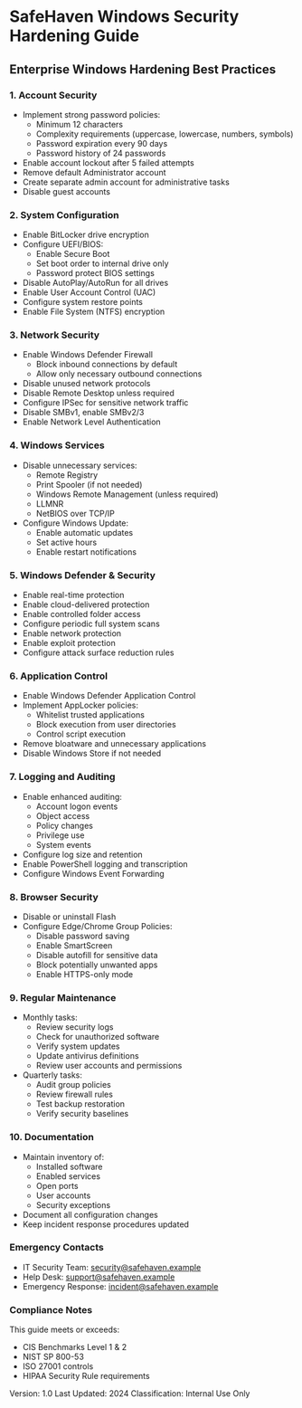 
# SafeHaven Windows Security Hardening Guide
## Enterprise Windows Hardening Best Practices

### 1. Account Security
- Implement strong password policies:
  - Minimum 12 characters
  - Complexity requirements (uppercase, lowercase, numbers, symbols)
  - Password expiration every 90 days
  - Password history of 24 passwords
- Enable account lockout after 5 failed attempts
- Remove default Administrator account
- Create separate admin account for administrative tasks
- Disable guest accounts

### 2. System Configuration
- Enable BitLocker drive encryption
- Configure UEFI/BIOS:
  - Enable Secure Boot
  - Set boot order to internal drive only
  - Password protect BIOS settings
- Disable AutoPlay/AutoRun for all drives
- Enable User Account Control (UAC)
- Configure system restore points
- Enable File System (NTFS) encryption

### 3. Network Security
- Enable Windows Defender Firewall
  - Block inbound connections by default
  - Allow only necessary outbound connections
- Disable unused network protocols
- Disable Remote Desktop unless required
- Configure IPSec for sensitive network traffic
- Disable SMBv1, enable SMBv2/3
- Enable Network Level Authentication

### 4. Windows Services
- Disable unnecessary services:
  - Remote Registry
  - Print Spooler (if not needed)
  - Windows Remote Management (unless required)
  - LLMNR
  - NetBIOS over TCP/IP
- Configure Windows Update:
  - Enable automatic updates
  - Set active hours
  - Enable restart notifications

### 5. Windows Defender & Security
- Enable real-time protection
- Enable cloud-delivered protection
- Enable controlled folder access
- Configure periodic full system scans
- Enable network protection
- Enable exploit protection
- Configure attack surface reduction rules

### 6. Application Control
- Enable Windows Defender Application Control
- Implement AppLocker policies:
  - Whitelist trusted applications
  - Block execution from user directories
  - Control script execution
- Remove bloatware and unnecessary applications
- Disable Windows Store if not needed

### 7. Logging and Auditing
- Enable enhanced auditing:
  - Account logon events
  - Object access
  - Policy changes
  - Privilege use
  - System events
- Configure log size and retention
- Enable PowerShell logging and transcription
- Configure Windows Event Forwarding

### 8. Browser Security
- Disable or uninstall Flash
- Configure Edge/Chrome Group Policies:
  - Disable password saving
  - Enable SmartScreen
  - Disable autofill for sensitive data
  - Block potentially unwanted apps
  - Enable HTTPS-only mode

### 9. Regular Maintenance
- Monthly tasks:
  - Review security logs
  - Check for unauthorized software
  - Verify system updates
  - Update antivirus definitions
  - Review user accounts and permissions
- Quarterly tasks:
  - Audit group policies
  - Review firewall rules
  - Test backup restoration
  - Verify security baselines

### 10. Documentation
- Maintain inventory of:
  - Installed software
  - Enabled services
  - Open ports
  - User accounts
  - Security exceptions
- Document all configuration changes
- Keep incident response procedures updated

### Emergency Contacts
- IT Security Team: security@safehaven.example
- Help Desk: support@safehaven.example
- Emergency Response: incident@safehaven.example

### Compliance Notes
This guide meets or exceeds:
- CIS Benchmarks Level 1 & 2
- NIST SP 800-53
- ISO 27001 controls
- HIPAA Security Rule requirements

Version: 1.0
Last Updated: 2024
Classification: Internal Use Only


